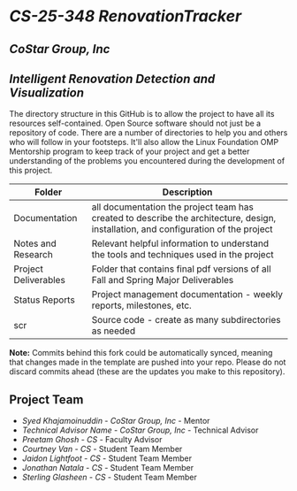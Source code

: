 # *CS-25-348 RenovationTracker*
## *CoStar Group, Inc*
## *Intelligent Renovation Detection and Visualization*
The directory structure in this GitHub is to allow the project to have all its resources self-contained.
Open Source software should not just be a repository of code.  There are a number of directories to help you and others who will 
follow in your footsteps.  It'll also allow the Linux Foundation OMP Mentorship program to keep track of your project and get
a better understanding of the problems you encountered during the development of this project. 

| Folder | Description |
|---|---|
| Documentation |  all documentation the project team has created to describe the architecture, design, installation, and configuration of the project |
| Notes and Research | Relevant helpful information to understand the tools and techniques used in the project |
| Project Deliverables | Folder that contains final pdf versions of all Fall and Spring Major Deliverables |
| Status Reports | Project management documentation - weekly reports, milestones, etc. |
| scr | Source code - create as many subdirectories as needed |

**Note:** Commits behind this fork could be automatically synced, meaning that changes made in the template are pushed into your repo. Please do not discard commits ahead (these are the updates you make to this repository).

## Project Team
- *Syed Khajamoinuddin*  - *CoStar Group, Inc* - Mentor
- *Technical Advisor Name* - *CoStar Group, Inc* - Technical Advisor
- *Preetam Ghosh* - *CS* - Faculty Advisor
- *Courtney Van* - *CS* - Student Team Member
- *Jaidon Lightfoot* - *CS* - Student Team Member
- *Jonathan Natala* - *CS* - Student Team Member
- *Sterling Glasheen* - *CS* - Student Team Member
